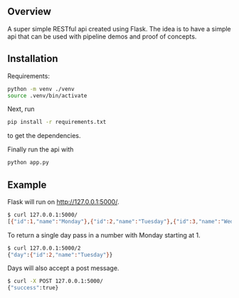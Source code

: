 ## Overview

A super simple RESTful api created using Flask. The idea is to have a simple api that can be used with pipeline demos and proof of concepts.

## Installation

Requirements:

```sh
python -m venv ./venv
source .venv/bin/activate
```

Next, run

```sh
pip install -r requirements.txt
```

to get the dependencies.

Finally run the api with

```sh
python app.py
```

## Example

Flask will run on http://127.0.0.1:5000/.

```sh
$ curl 127.0.0.1:5000/
[{"id":1,"name":"Monday"},{"id":2,"name":"Tuesday"},{"id":3,"name":"Wednesday"},{"id":4,"name":"Thursday"},{"id":5,"name":"Friday"},{"id":6,"name":"Saturday"},{"id":7,"name":"Sunday"}]
```

To return a single day pass in a number with Monday starting at 1.

```sh
$ curl 127.0.0.1:5000/2
{"day":{"id":2,"name":"Tuesday"}}
```

Days will also accept a post message.

```sh
$ curl -X POST 127.0.0.1:5000/
{"success":true}
```
